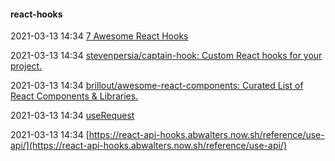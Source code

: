 ####  react-hooks

2021-03-13 14:34 [7 Awesome React Hooks](https://livecodestream.dev/post/2020-07-04-7-awesome-react-hooks/#:~:text=%207%20Awesome%20React%20Hooks%20%201%20useFiler,whether%20it%20is%20placed%20on%20a...%20More)

2021-03-13 14:34 [stevenpersia/captain-hook: Custom React hooks for your project.](https://github.com/stevenpersia/captain-hook)

2021-03-13 14:34 [brillout/awesome-react-components: Curated List of React Components &amp; Libraries.](https://nicedoc.io/brillout/awesome-react-components#user-content-overlay)

2021-03-13 14:34 [useRequest](https://hooks.umijs.org/hooks/async)

2021-03-13 14:34 [https://react-api-hooks.abwalters.now.sh/reference/use-api/](https://react-api-hooks.abwalters.now.sh/reference/use-api/)



